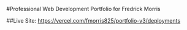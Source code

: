 #Professional Web Development Portfolio for Fredrick Morris

##Live Site: https://vercel.com/fmorris825/portfolio-v3/deployments
